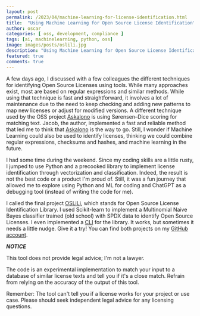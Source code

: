 ```yaml
---
layout: post
permalink: /2023/04/machine-learning-for-license-identification.html
title:  "Using Machine Learning for Open Source License Identification"
author: oscar
categories: [ oss, development, compliance ]
tags: [ai, machinelearning, python, oss]
image: images/posts/oslili.jpg
description: "Using Machine Learning for Open Source License Identification"
featured: true
comments: true
---
```


A few days ago, I discussed with a few colleagues the different techniques for identifying Open Source Licenses using tools. While many approaches exist, most are based on regular expressions and similar methods. While using that technique is fast and straightforward, it involves a lot of maintenance due to the need to keep checking and adding new patterns to map new licenses or adjust for modified versions.
A different technique used by the OSS project [Askalono](https://github.com/jpeddicord/askalono) is using Sørensen–Dice scoring for matching text. Jacob, the author, implemented a fast and reliable method that led me to think that [Askalono](https://github.com/jpeddicord/askalono) is the way to go. Still, I wonder if Machine Learning could also be used to identify licenses, thinking we could combine regular expressions, checksums and hashes, and machine learning in the future.

I had some time during the weekend. Since my coding skills are a little rusty, I jumped to use Python and a precooked library to implement license identification through vectorization and classification. Indeed, the result is not the best code or a product I'm proud of. Still, it was a fun journey that allowed me to explore using Python and ML for coding and ChatGPT as a debugging tool (instead of writing the code for me).

I called the final project [OSLiLi](https://github.com/oscarvalenzuelab/oslili), which stands for Open Source License Identification Library. I used Scikit-learn to implement a Multinomial Naive Bayes classifier trained (old school) with SPDX data to identify Open Source Licenses. I even implemented a [CLI](https://github.com/oscarvalenzuelab/oslili-cli) for the library. It works, but sometimes it needs a little nudge. Give it a try! You can find both projects on my [GitHub account](https://github.com/oscarvalenzuelab/oslili).

***NOTICE***

This tool does not provide legal advice; I'm not a lawyer.

The code is an experimental implementation to match your input to a database of similar license texts and tell you if it's a close match. Refrain from relying on the accuracy of the output of this tool.

Remember: The tool can't tell you if a license works for your project or use case. Please should seek independent legal advice for any licensing questions.